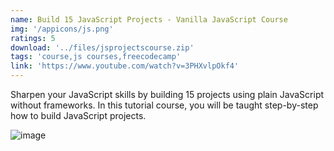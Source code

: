 ```yaml
---
name: Build 15 JavaScript Projects - Vanilla JavaScript Course
img: '/appicons/js.png'
ratings: 5
download: '../files/jsprojectscourse.zip'
tags: 'course,js courses,freecodecamp'
link: 'https://www.youtube.com/watch?v=3PHXvlpOkf4'
---
```


Sharpen your JavaScript skills by building 15 projects using plain JavaScript without frameworks. In this tutorial course, you will be taught step-by-step how to build JavaScript projects.

<img src="../../screenshots/Jsprojects/ss1.png" alt="image" >
